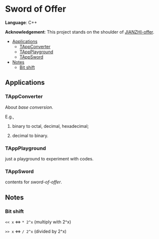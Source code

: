 # Sword of Offer

**Language**: C++

**Acknowledgement**: This project stands on the shoulder of [JIANZHI-offer](https://github.com/LuyangCAT/JIANZHI-offer).

- [Applications](#applications)
    - [TAppConverter](#tappconverter)
    - [TAppPlayground](#tappplayground)
    - [TAppSword](#tappsword)
- [Notes](#notes)    
    - [Bit shift](#bit-shift)
<!-- END doctoc generated TOC please keep comment here to allow auto update -->

## Applications

### TAppConverter 
About *base conversion*. 

E.g.,
 
1. binary to octal, decimal, hexadecimal;
 
2. decimal to binary.

### TAppPlayground
just a playground to experiment with codes.

### TAppSword
contents for *sword-of-offer*.

## Notes

### Bit shift

``<< x`` <=> ``* 2^x`` (multiply with 2^x)

``>> x`` <=> ``/ 2^x`` (divided by 2^x)
